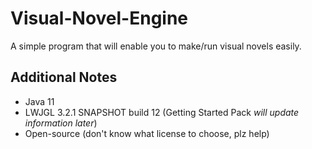 # Visual-Novel-Engine
A simple program that will enable you to make/run visual novels easily.

## Additional Notes
- Java 11
- LWJGL 3.2.1 SNAPSHOT build 12 (Getting Started Pack *will update information later*)
- Open-source (don't know what license to choose, plz help)
